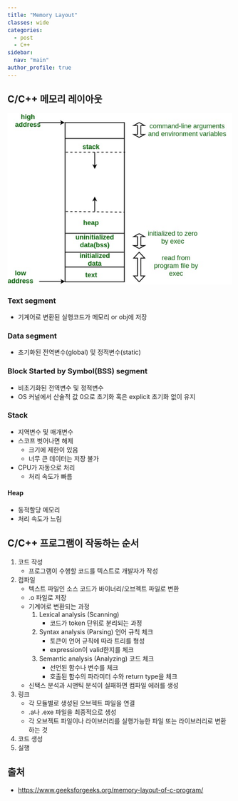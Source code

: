 ```yaml
---
title: "Memory Layout"
classes: wide
categories: 
  - post
  - C++
sidebar:
  nav: "main"
author_profile: true
---
```


## C/C++ 메모리 레이아웃
![post_thumbnail](/assets/images/memoryLayoutC.jpg)
### Text segment
* 기계어로 변환된 실행코드가 메모리 or obj에 저장

### Data segment
* 초기화된 전역변수(global) 및 정적변수(static)

### Block Started by Symbol(BSS) segment
* 비초기화된 전역변수 및 정적변수
* OS 커널에서 산술적 값 0으로 초기화 혹은 explicit 초기화 없이 유지 

### Stack
* 지역변수 및 매개변수
* 스코프 벗어나면 해제
    * 크기에 제한이 있음
    * 너무 큰 데이터는 저장 불가
* CPU가 자동으로 처리
    * 처리 속도가 빠름

#### Heap
* 동적할당 메모리
* 처리 속도가 느림

## C/C++ 프로그램이 작동하는 순서
1. 코드 작성
    * 프로그램이 수행할 코드를 텍스트로 개발자가 작성
2. 컴파일
    * 텍스트 파일인 소스 코드가 바이너리/오브젝트 파일로 변환
    * .o 파일로 저장
    * 기계어로 변환되는 과정
        1. Lexical analysis (Scanning) 
            * 코드가 token 단위로 분리되는 과정
        2. Syntax analysis (Parsing) 언어 규칙 체크
            * 토큰이 언어 규칙에 따라 트리를 형성
            * expression이 valid한지를 체크
        3. Semantic analysis (Analyzing) 코드 체크
            * 선언된 함수나 변수를 체크
            * 호출된 함수의 파라미터 수와 return type을 체크
    * 신택스 분석과 시맨틱 분석이 실패하면 컴파일 에러를 생성
3. 링크
    * 각 모듈별로 생성된 오브젝트 파일을 연결
    * .a나 .exe 파일을 최종적으로 생성
    * 각 오브젝트 파일이나 라이브러리를 실행가능한 파일 또는 라이브러리로 변환하는 것
4. 코드 생성
5. 실행

## 출처
* <https://www.geeksforgeeks.org/memory-layout-of-c-program/>